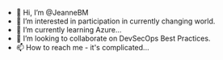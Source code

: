 - 👋 Hi, I’m @JeanneBM
- 👀 I’m interested in participation in currently changing world.
- 🌱 I’m currently learning Azure...
- 💞️ I’m looking to collaborate on DevSecOps Best Practices.
- 📫 How to reach me - it's complicated...

<!---
JeanneBM/JeanneBM is a ✨ special ✨ repository because its `README.md` (this file) appears on your GitHub profile.
You can click the Preview link to take a look at your changes.
--->
